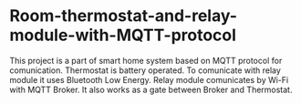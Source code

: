 # Room-thermostat-and-relay-module-with-MQTT-protocol

This project is a part of smart home system based on MQTT protocol for comunication. Thermostat is battery operated. To comunicate with relay module it uses Bluetooth Low Energy. Relay module comunicates by Wi-Fi with MQTT Broker. It also works as a gate between Broker and Thermostat.
